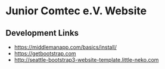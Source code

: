 # Junior Comtec e.V. Website

## Development Links
* https://middlemanapp.com/basics/install/
* https://getbootstrap.com
* http://seattle-bootstrap3-website-template.little-neko.com


